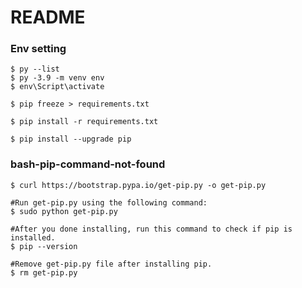 # README

### Env setting

    $ py --list
    $ py -3.9 -m venv env
    $ env\Script\activate

    $ pip freeze > requirements.txt

    $ pip install -r requirements.txt

    $ pip install --upgrade pip

### bash-pip-command-not-found

    $ curl https://bootstrap.pypa.io/get-pip.py -o get-pip.py

    #Run get-pip.py using the following command:
    $ sudo python get-pip.py

    #After you done installing, run this command to check if pip is installed.
    $ pip --version

    #Remove get-pip.py file after installing pip.
    $ rm get-pip.py
